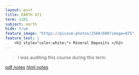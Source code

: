 ```yaml
---
layout: post
title: EARTH 471
term: 1201
subject: earth
hide: true
feature_image: "https://picsum.photos/2560/600?image=875"
feature_text: |
    <h2 style="color:white;"> Mineral Deposits </h2>
---
```


 > I was auditing this course during this term.

 [pdf notes](/pdfs/1201/earth471.pdf)  [html notes](/markdown/1201/earth471/)

